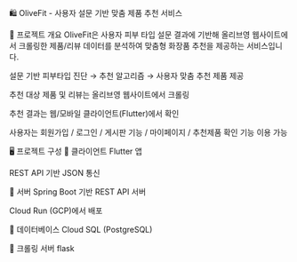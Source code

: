 🛍️ OliveFit - 사용자 설문 기반 맞춤 제품 추천 서비스

📌 프로젝트 개요
OliveFit은 사용자 피부 타입 설문 결과에 기반해 올리브영 웹사이트에서 크롤링한 제품/리뷰 데이터를 분석하여 맞춤형 화장품 추천을 제공하는 서비스입니다.

설문 기반 피부타입 진단 → 추천 알고리즘 → 사용자 맞춤 추천 제품 제공

추천 대상 제품 및 리뷰는 올리브영 웹사이트에서 크롤링

추천 결과는 웹/모바일 클라이언트(Flutter)에서 확인

사용자는 회원가입 / 로그인 / 게시판 기능 / 마이페이지 / 추천제품 확인 기능 이용 가능

🖥️ 프로젝트 구성
🔹 클라이언트
Flutter 앱

REST API 기반 JSON 통신

🔹 서버
Spring Boot 기반 REST API 서버

Cloud Run (GCP)에서 배포

🔹 데이터베이스
Cloud SQL (PostgreSQL)

🔹 크롤링 서버
flask
